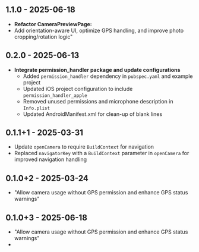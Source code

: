 ## 1.1.0 - 2025-06-18 
 - **Refactor CameraPreviewPage:**
  - Add orientation-aware UI, optimize GPS handling, and improve photo cropping/rotation logic"
## 0.2.0 - 2025-06-13
- **Integrate permission_handler package and update configurations**
  - Added `permission_handler` dependency in `pubspec.yaml` and example project
  - Updated iOS project configuration to include `permission_handler_apple`
  - Removed unused permissions and microphone description in `Info.plist`
  - Updated AndroidManifest.xml for clean-up of blank lines

## 0.1.1+1 - 2025-03-31
- Update `openCamera` to require `BuildContext` for navigation 
- Replaced `navigatorKey` with a `BuildContext` parameter in `openCamera` for improved navigation handling

## 0.1.0+2 - 2025-03-24
- "Allow camera usage without GPS permission and enhance GPS status warnings"
## 0.1.0+3 - 2025-06-18
- "Allow camera usage without GPS permission and enhance GPS status warnings"
- 

